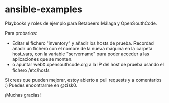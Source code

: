 # ansible-examples

Playbooks y roles de ejemplo para Betabeers Málaga y OpenSouthCode.

Para probarlos:

- Editar el fichero "inventory" y añadir los hosts de prueba. Recordad añadir un fichero con el nombre de la nueva máquina en la carpeta host_vars, con la variable "servername" para poder acceder a las aplicaciones que se monten.
- o apuntar webX.opensouthcode.org a la IP del host de prueba usando el fichero /etc/hosts

Si crees que pueden mejorar, estoy abierto a pull requests y a comentarios :) Puedes encontrarme en @zisk0.

¡Muchas gracias!




